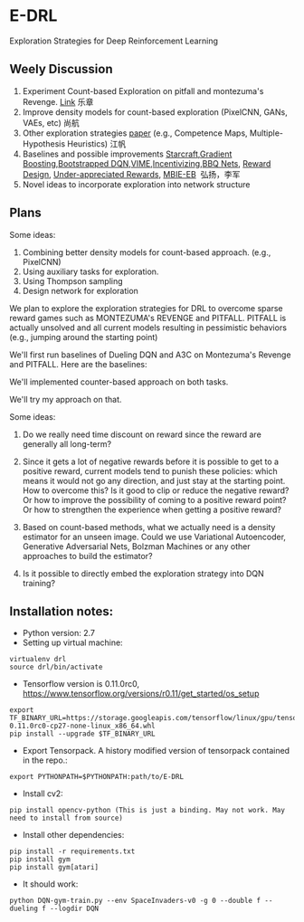 # E-DRL
Exploration Strategies for Deep Reinforcement Learning
## Weely Discussion
1. Experiment Count-based Exploration on pitfall and montezuma's Revenge. [Link](https://github.com/Itsukara/async_deep_reinforce) 乐章
2. Improve density models for count-based exploration (PixelCNN, GANs, VAEs, etc) 尚航
3. Other exploration strategies [paper](http://www.cs.mcgill.ca/~cs526/roger.pdf) (e.g., Competence Maps, Multiple-Hypothesis Heuristics) 江帆
4. Baselines and possible improvements [Starcraft](https://arxiv.org/abs/1609.02993),[Gradient Boosting](https://arxiv.org/abs/1603.04119),[Bootstrapped DQN](https://arxiv.org/abs/1602.04621),[VIME](https://arxiv.org/abs/1605.09674),[Incentivizing](https://arxiv.org/abs/1507.00814),[BBQ Nets](https://arxiv.org/abs/1608.05081), [Reward Design](https://arxiv.org/abs/1604.07095), [Under-appreciated Rewards](https://arxiv.org/abs/1611.09321), [MBIE-EB](http://www.sciencedirect.com/science/article/pii/S0022000008000767)  弘扬，李军
5. Novel ideas to incorporate exploration into network structure


## Plans

Some ideas:
1. Combining better density models for count-based approach. (e.g., PixelCNN)
2. Using auxiliary tasks for exploration.
3. Using Thompson sampling 
4. Design network for exploration

We plan to explore the exploration strategies for DRL to overcome sparse reward games such as MONTEZUMA's REVENGE and PITFALL.
PITFALL is actually unsolved and all current models resulting in pessimistic behaviors (e.g., jumping around the starting point)

We'll first run baselines of Dueling DQN and A3C on Montezuma's Revenge and PITFALL. Here are the baselines:

We'll implemented counter-based approach on both tasks.

We'll try my approach on that.

Some ideas:

1. Do we really need time discount on reward since the reward are generally all long-term?

2. Since it gets a lot of negative rewards before it is possible to get to a positive reward, current models tend to punish these policies: which means it would not go any direction, and just stay at the starting point. How to overcome this? Is it good to clip or reduce the negative reward? Or how to improve the possibility of coming to a positive reward point? Or how to strengthen the experience when getting a positive reward?

3. Based on count-based methods, what we actually need is a density estimator for an unseen image. Could we use Variational Autoencoder, Generative Adversarial Nets, Bolzman Machines or any other approaches to build the estimator?

4. Is it possible to directly embed the exploration strategy into DQN training?

## Installation notes:

* Python version: 2.7 
* Setting up virtual machine:
 ~~~
virtualenv drl
source drl/bin/activate
 ~~~
* Tensorflow version is 0.11.0rc0, https://www.tensorflow.org/versions/r0.11/get_started/os_setup
~~~
export TF_BINARY_URL=https://storage.googleapis.com/tensorflow/linux/gpu/tensorflow-0.11.0rc0-cp27-none-linux_x86_64.whl
pip install --upgrade $TF_BINARY_URL
~~~
* Export Tensorpack. A history modified version of tensorpack contained in the repo.:
~~~
export PYTHONPATH=$PYTHONPATH:path/to/E-DRL
~~~
* Install cv2:
~~~
pip install opencv-python (This is just a binding. May not work. May need to install from source)
~~~
* Install other dependencies:
~~~
pip install -r requirements.txt
pip install gym
pip install gym[atari]
~~~
* It should work:
~~~
python DQN-gym-train.py --env SpaceInvaders-v0 -g 0 --double f --dueling f --logdir DQN
~~~